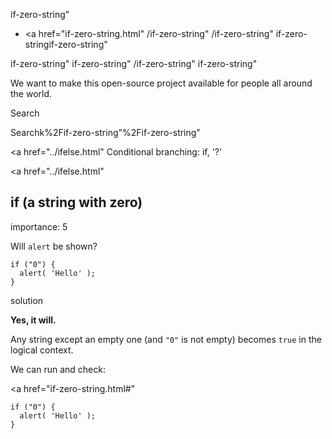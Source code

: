 if-zero-string"

-   <a href="if-zero-string.html"
    /if-zero-string"
    /if-zero-string"
    if-zero-stringif-zero-string"

<!-- -->

if-zero-string"
if-zero-string"
/if-zero-string"
if-zero-string"

We want to make this open-source project available for people all around the world.

Search

Searchk%2Fif-zero-string"%2Fif-zero-string" </a>

<a href="../ifelse.html" Conditional branching: if, '?'</span></a>

<a href="../ifelse.html"

## if (a string with zero)

<span class="task__importance" title="How important is the task, from 1 to 5">importance: 5</span>

Will `alert` be shown?

    if ("0") {
      alert( 'Hello' );
    }

solution

**Yes, it will.**

Any string except an empty one (and `"0"` is not empty) becomes `true` in the logical context.

We can run and check:

<a href="if-zero-string.html#"
<a href="if-zero-string.html#" class="toolbar__button toolbar__button_edit" title="open in sandbox"></a>

    if ("0") {
      alert( 'Hello' );
    }
